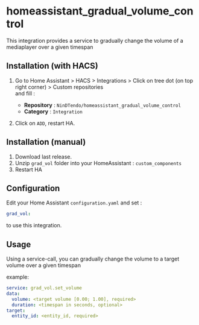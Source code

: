 # homeassistant_gradual_volume_control
 This integration provides a service to gradually change the volume of a mediaplayer over a given timespan
## Installation (with HACS)

1. Go to Home Assistant > HACS > Integrations > Click on tree dot (on top right corner) > Custom repositories \
and fill :
   * **Repository** :  `NinDTendo/homeassistant_gradual_volume_control`
   * **Category** : `Integration` 

2. Click on `ADD`, restart HA.

## Installation (manual)

1. Download last release.
2. Unzip `grad_vol` folder into your HomeAssistant : `custom_components`
3. Restart HA

## Configuration

Edit your Home Assistant `configuration.yaml` and set :

``` YAML
grad_vol:
```
to use this integration.

## Usage

Using a service-call, you can gradually change the volume to a target volume over a given timespan

example:
``` YAML
service: grad_vol.set_volume
data:
  volume: <target volume [0.00; 1.00], required>
  duration: <timespan in seconds, optional>
target:
  entity_id: <entity_id, required>
``` 
